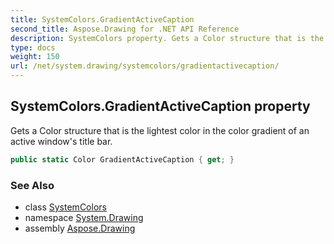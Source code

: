 ```yaml
---
title: SystemColors.GradientActiveCaption
second_title: Aspose.Drawing for .NET API Reference
description: SystemColors property. Gets a Color structure that is the lightest color in the color gradient of an active windows title bar
type: docs
weight: 150
url: /net/system.drawing/systemcolors/gradientactivecaption/
---
```

## SystemColors.GradientActiveCaption property

Gets a Color structure that is the lightest color in the color gradient of an active window's title bar.

```csharp
public static Color GradientActiveCaption { get; }
```

### See Also

* class [SystemColors](../)
* namespace [System.Drawing](../../systemcolors/)
* assembly [Aspose.Drawing](../../../)


